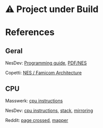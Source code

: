 # ⚠️ Project under Build

# References
  ## Geral
  NesDev: [Programming guide](https://www.nesdev.org/wiki/Programming_guide), [PDF/NES](https://www.nesdev.org/NESDoc.pdf)
  
  Copetti: [NES / Famicom Architecture](https://www.copetti.org/writings/consoles/nes/)

  ## CPU
  Masswerk: [cpu instructions](https://www.masswerk.at/6502/6502_instruction_set.html#SEI)
  
  NesDev: [cpu instructions](https://www.nesdev.org/wiki/Instruction_reference), [stack](https://www.nesdev.org/wiki/Stack), [mirroring](https://www.nesdev.org/wiki/Mirroring)
  
  Reddit: [page crossed](https://www.reddit.com/r/EmuDev/comments/yr28pi/confused_about_page_crossing/), [mapper](https://www.reddit.com/r/EmuDev/comments/cyrowl/mappers_and_nes/)

